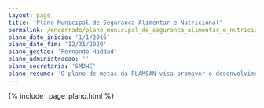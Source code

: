 ```yaml
---
layout: page
title: 'Plano Municipal de Segurança Alimentar e Nutricional'
permalink: /encerrado/plano_municipal_de_seguranca_alimentar_e_nutricional
plano_date_inicio: '1/1/2016'
plano_date_fim: '12/31/2020'
plano_gestao: 'Fernando Haddad'
plano_administracao: ''
plano_secretaria: 'SMDHC'
plano_resume: 'O plano de metas da PLAMSAN visa promover o desenvolvimento agrícola regional, garantindo o direito à alimentação adequada, combatendo a fome e a exclusão social, e estimulando hábitos alimentares saudáveis e a geração de renda ligada à alimentação saudável. A Fundação Paulistana de Educação, Tecnologia e Cultura, em parceria com a Secretaria do Desenvolvimento, Trabalho e Empreendedorismo, implementará ações como ampliar o projeto "Hortas e Viveiros da Comunidade", realizar eventos na Escola Técnica de Saúde Pública Prof. Makiguti para promover a cultura de alimentação saudável, oferecer cursos de formação agroecológica em subprefeituras e implantar cantinas saudáveis em instituições educacionais.'
---
```

<div>
{% include _page_plano.html %}
</div>
